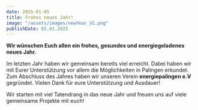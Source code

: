 ```yaml
---
date: 2025-01-05
title: Frohes neues Jahr!
image: "/assets/images/newYear_V1.png"
publishDate: 05.01.2025
---
```


**Wir wünschen Euch allen ein frohes, gesundes und energiegeladenes neues Jahr.**

Im letzten Jahr haben wir gemeinsam bereits viel erreicht. 
Dabei haben wir mit Eurer Unterstützung vor allem die Möglichkeiten in Palingen erkundet.
Zum Abschluss des Jahres haben wir unseren Verein **energiepalingen e.V** gegründet. 
Vielen Dank für eure Unterstützung und Ausdauer!

Wir starten mit viel Tatendrang in das neue Jahr und freuen uns auf viele gemeinsame Projekte mit euch!
